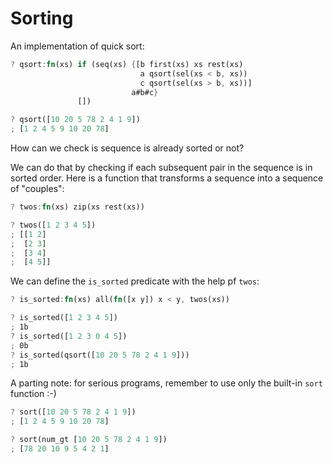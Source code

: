 # Sorting

An implementation of quick sort:

```rust
? qsort:fn(xs) if (seq(xs) {[b first(xs) xs rest(xs)
                             a qsort(sel(xs < b, xs))
                             c qsort(sel(xs > b, xs))]
                           a#b#c}
	           [])

? qsort([10 20 5 78 2 4 1 9])
; [1 2 4 5 9 10 20 78]
```

How can we check is sequence is already sorted or not?

We can do that by checking if each subsequent pair in the sequence is in sorted order.
Here is a function that transforms a sequence into a sequence of "couples":

```rust
? twos:fn(xs) zip(xs rest(xs))

? twos([1 2 3 4 5])
; [[1 2]
;  [2 3]
;  [3 4]
;  [4 5]]
```

We can define the `is_sorted` predicate with the help pf `twos`:

```rust
? is_sorted:fn(xs) all(fn([x y]) x < y, twos(xs))

? is_sorted([1 2 3 4 5])
; 1b
? is_sorted([1 2 3 0 4 5])
; 0b
? is_sorted(qsort([10 20 5 78 2 4 1 9]))
; 1b
```

A parting note: for serious programs, remember to use only the built-in `sort` function :-)

```rust
? sort([10 20 5 78 2 4 1 9])
; [1 2 4 5 9 10 20 78]

? sort(num_gt [10 20 5 78 2 4 1 9])
; [78 20 10 9 5 4 2 1]
```
